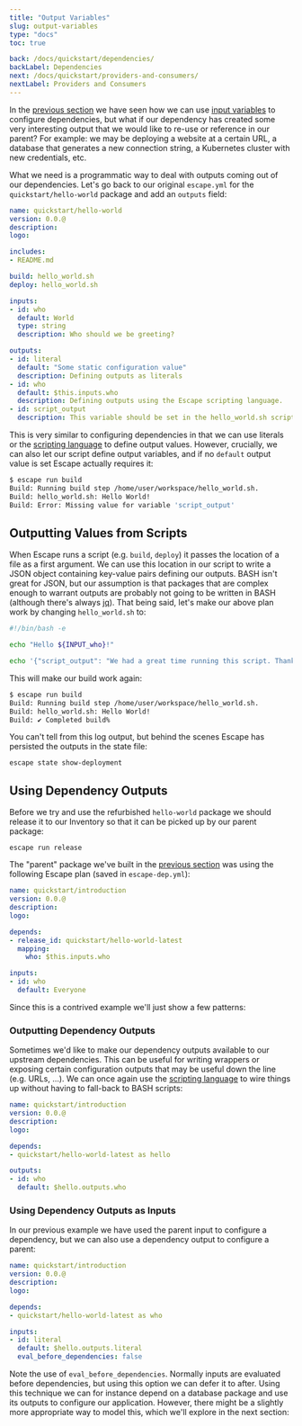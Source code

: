 ```yaml
---
title: "Output Variables"
slug: output-variables
type: "docs"
toc: true

back: /docs/quickstart/dependencies/
backLabel: Dependencies
next: /docs/quickstart/providers-and-consumers/
nextLabel: Providers and Consumers
---
```


In the [previous section](/docs/quickstart/dependencies/) we have seen how we
can use [input variables](/docs/quickstart/input-variables/) to configure
dependencies, but what if our dependency has created some very interesting
output that we would like to re-use or reference in our parent?  For example:
we may be deploying a website at a certain URL, a database that generates a new
connection string, a Kubernetes cluster with new credentials, etc.

What we need is a programmatic way to deal with outputs coming out of our
dependencies. Let's go back to our original `escape.yml` for the
`quickstart/hello-world` package and add an `outputs` field:

```yaml
name: quickstart/hello-world
version: 0.0.@
description: 
logo: 

includes:
- README.md

build: hello_world.sh
deploy: hello_world.sh

inputs:
- id: who
  default: World
  type: string
  description: Who should we be greeting?

outputs:
- id: literal
  default: "Some static configuration value"
  description: Defining outputs as literals
- id: who
  default: $this.inputs.who
  description: Defining outputs using the Escape scripting language.
- id: script_output
  description: This variable should be set in the hello_world.sh script.
```

This is very similar to configuring dependencies in that we can use literals or
the [scripting language](/docs/references/scripting-language/) to define output
values. However, crucially, we can also let our script define output variables,
and if no `default` output value is set Escape actually requires it:

```bash
$ escape run build            
Build: Running build step /home/user/workspace/hello_world.sh.
Build: hello_world.sh: Hello World!
Build: Error: Missing value for variable 'script_output'
```

## Outputting Values from Scripts

When Escape runs a script (e.g. `build`, `deploy`) it passes the location of a
file as a first argument.  We can use this location in our script to write a
JSON object containing key-value pairs defining our outputs. BASH isn't great
for JSON, but our assumption is that packages that are complex enough to
warrant outputs are probably not going to be written in BASH (although there's
always [jq](https://stedolan.github.io/jq/)). That being said, let's make our
above plan work by changing `hello_world.sh` to:

```bash
#!/bin/bash -e

echo "Hello ${INPUT_who}!"

echo '{"script_output": "We had a great time running this script. Thanks."}' > $1
```

This will make our build work again:

```bash
$ escape run build            
Build: Running build step /home/user/workspace/hello_world.sh.
Build: hello_world.sh: Hello World!
Build: ✔️ Completed build% 
```

You can't tell from this log output, but behind the scenes Escape has persisted 
the outputs in the state file:

```
escape state show-deployment
```

## Using Dependency Outputs

Before we try and use the refurbished `hello-world` package we should release 
it to our Inventory so that it can be picked up by our parent package:

```
escape run release
```

The "parent" package we've built in the [previous
section](/docs/quickstart/dependencies/) was using the following Escape plan
(saved in `escape-dep.yml`): 


```yaml
name: quickstart/introduction
version: 0.0.@
description: 
logo: 

depends:
- release_id: quickstart/hello-world-latest
  mapping:
    who: $this.inputs.who

inputs:
- id: who
  default: Everyone
```

Since this is a contrived example we'll just show a few patterns:

### Outputting Dependency Outputs

Sometimes we'd like to make our dependency outputs available to our upstream
dependencies.  This can be useful for writing wrappers or exposing certain 
configuration outputs that may be useful down the line (e.g. URLs, ...).
We can once again use the [scripting language](/docs/references/scripting-language/) 
to wire things up without having to fall-back to BASH scripts:

```yaml
name: quickstart/introduction
version: 0.0.@
description: 
logo: 

depends:
- quickstart/hello-world-latest as hello

outputs:
- id: who
  default: $hello.outputs.who
```

### Using Dependency Outputs as Inputs

In our previous example we have used the parent input to configure a
dependency, but we can also use a dependency output to configure a parent:

```yaml
name: quickstart/introduction
version: 0.0.@
description: 
logo: 

depends:
- quickstart/hello-world-latest as who

inputs:
- id: literal
  default: $hello.outputs.literal
  eval_before_dependencies: false
```

Note the use of `eval_before_dependencies`. Normally inputs are evaluated
before dependencies, but using this option we can defer it to after.  Using
this technique we can for instance depend on a database package and use its
outputs to configure our application. However, there might be a slightly more
appropriate way to model this, which we'll explore in the next section:
